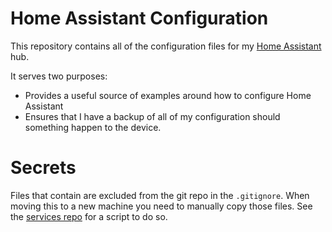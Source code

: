 # Home Assistant Configuration
This repository contains all of the configuration files for my [Home Assistant](https://www.home-assistant.io/) hub.

It serves two purposes:
* Provides a useful source of examples around how to configure Home Assistant
* Ensures that I have a backup of all of my configuration should something happen to the device.

# Secrets

Files that contain are excluded from the git repo in the `.gitignore`.  When moving this to a new machine you need to 
manually copy those files.  See the [services repo](https://github.com/veleek/pi-services) for a script to do so.